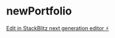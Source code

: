 # newPortfolio

[Edit in StackBlitz next generation editor ⚡️](https://stackblitz.com/~/github.com/kevyourdev/newPortfolio)